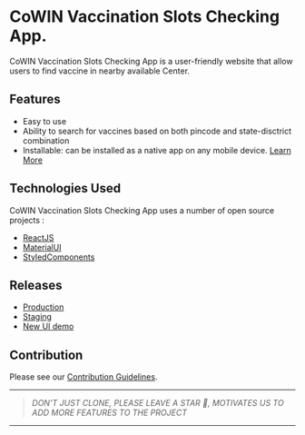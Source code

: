 # CoWIN Vaccination Slots Checking App.

CoWIN Vaccination Slots Checking App is a user-friendly website that allow users
to find vaccine in nearby available Center.

## Features

- Easy to use
- Ability to search for vaccines based on both pincode and state-disctrict
  combination
- Installable: can be installed as a native app on any mobile device.
  [Learn More](https://medium.com/progressivewebapps/how-to-install-a-pwa-to-your-device-68a8d37fadc1)

## Technologies Used

CoWIN Vaccination Slots Checking App uses a number of open source projects :

- [ReactJS](https://reactjs.org)
- [MaterialUI](https://material-ui.com/)
- [StyledComponents](https://www.styled-components.com/)

## Releases

- [Production](https://cowinvaccinetracker.forcommunity.tech/)
- [Staging](https://cowin-vaccine-availablity-checker.vercel.app/)
- [New UI demo](https://cowinvaccinetracker.stephinreji.me/)

## Contribution

Please see our
[Contribution Guidelines](https://github.com/stephin007/Cowin-Vaccine-Availablity-Checker/CONTRIBUTING.md).

---

> _DON'T JUST CLONE, PLEASE LEAVE A STAR 🌟, MOTIVATES US TO ADD MORE FEATURES
> TO THE PROJECT_

---

